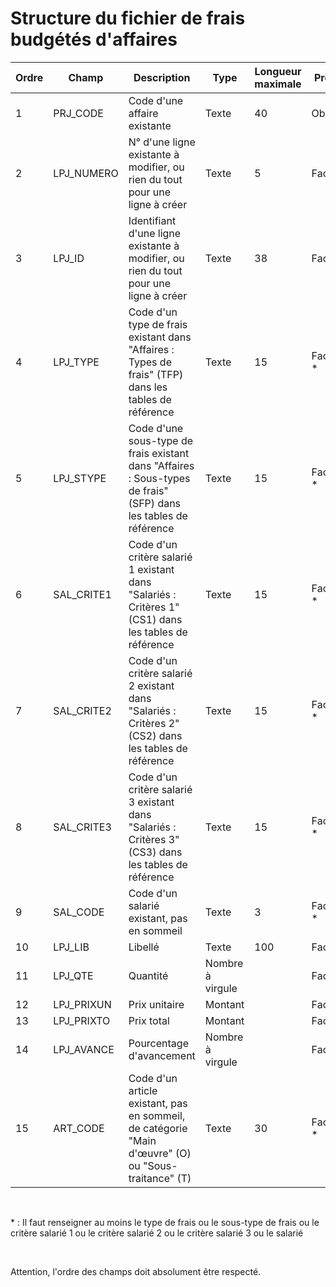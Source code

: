 # Structure du fichier de frais budgétés d'affaires










| Ordre | Champ | Description | Type | Longueur maximale | Présence | Exemple |
|---|---|---|---|---|---|---|
| 1 | PRJ\_CODE | Code d'une affaire existante | Texte | 40 | Obligatoire |  |
| 2 | LPJ\_NUMERO | N° d'une ligne existante à modifier, ou rien du tout pour une ligne à créer | Texte | 5 | Facultatif | 00003 |
| 3 | LPJ\_ID | Identifiant d'une ligne existante à modifier, ou rien du tout pour une ligne à créer | Texte | 38 | Facultatif | {2583DE57-AFB9-4760-9CEF-EB2889E43484} |
| 4 | LPJ\_TYPE | Code d'un type de frais existant dans "Affaires : Types de frais" (TFP) dans les tables de référence | Texte | 15 | Facultatif \* |   |
| 5 | LPJ\_STYPE | Code d'une sous-type de frais existant dans "Affaires : Sous-types de frais" (SFP) dans les tables de référence | Texte | 15 | Facultatif \* |   |
| 6 | SAL\_CRITE1 | Code d'un critère salarié 1 existant dans "Salariés : Critères 1" (CS1) dans les tables de référence | Texte | 15 | Facultatif \* |   |
| 7 | SAL\_CRITE2 | Code d'un critère salarié 2 existant dans "Salariés : Critères 2" (CS2) dans les tables de référence | Texte | 15 | Facultatif \* |   |
| 8 | SAL\_CRITE3 | Code d'un critère salarié 3 existant dans "Salariés : Critères 3" (CS3) dans les tables de référence | Texte | 15 | Facultatif \* |   |
| 9 | SAL\_CODE | Code d'un salarié existant, pas en sommeil | Texte | 3 | Facultatif \* |   |
| 10 | LPJ\_LIB | Libellé | Texte | 100 | Facultatif |   |
| 11 | LPJ\_QTE | Quantité | Nombre à virgule |   | Facultatif |   |
| 12 | LPJ\_PRIXUN | Prix unitaire | Montant |   | Facultatif |   |
| 13 | LPJ\_PRIXTO | Prix total | Montant |   | Facultatif |   |
| 14 | LPJ\_AVANCE | Pourcentage d'avancement | Nombre à virgule |   | Facultatif |   |
| 15 | ART\_CODE | Code d'un article existant, pas en sommeil, de catégorie "Main d'œuvre" (O) ou "Sous-traitance" (T) | Texte | 30 | Facultatif \* |   |


 


\* : Il faut renseigner au moins le type de frais ou le sous-type de frais ou le critère salarié 1 ou le critère salarié 2 ou le critère salarié 3 ou le salarié


 


Attention, l'ordre des champs doit absolument être respecté.


